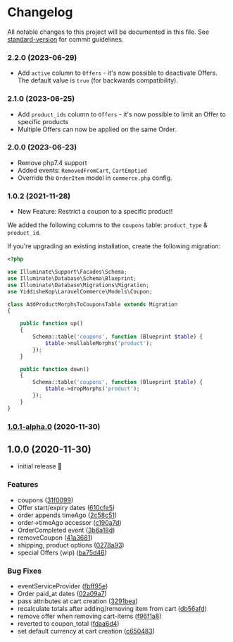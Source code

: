 # Changelog

All notable changes to this project will be documented in this file. See [standard-version](https://github.com/conventional-changelog/standard-version) for commit guidelines.

### 2.2.0 (2023-06-29)

-   Add `active` column to `Offers` - it's now possible to deactivate Offers. The default value is `true` (for backwards compatibility).

### 2.1.0 (2023-06-25)

-   Add `product_ids` column to `Offers` - it's now possible to limit an Offer to specific products
-   Multiple Offers can now be applied on the same Order.

### 2.0.0 (2023-06-23)

-   Remove php7.4 support
-   Added events: `RemovedFromCart`, `CartEmptied`
-   Override the `OrderItem` model in `commerce.php` config.

### 1.0.2 (2021-11-28)

-   New Feature: Restrict a coupon to a specific product!

We added the following columns to the `coupons` table: `product_type` & `product_id`.

If you're upgrading an existing installation, create the following migration:

```php
<?php

use Illuminate\Support\Facades\Schema;
use Illuminate\Database\Schema\Blueprint;
use Illuminate\Database\Migrations\Migration;
use YiddisheKop\LaravelCommerce\Models\Coupon;

class AddProductMorphsToCouponsTable extends Migration
{

    public function up()
    {
        Schema::table('coupons', function (Blueprint $table) {
            $table->nullableMorphs('product');
        });
    }

    public function down()
    {
        Schema::table('coupons', function (Blueprint $table) {
            $table->dropMorphs('product');
        });
    }
}

```

### [1.0.1-alpha.0](https://github.com/Yiddishe-Kop/laravel-commerce/compare/v1.0.0...v1.0.1-alpha.0) (2020-11-30)

## 1.0.0 (2020-11-30)

-   initial release 🥳

### Features

-   coupons ([31f0099](https://github.com/Yiddishe-Kop/laravel-commerce/commit/31f00994bc7b386473b8257ee630918d22b01e53))
-   Offer start/expiry dates ([610cfe5](https://github.com/Yiddishe-Kop/laravel-commerce/commit/610cfe519d7eafb5f5e0e19bf636467ad131de3e))
-   order appends timeAgo ([2c58c51](https://github.com/Yiddishe-Kop/laravel-commerce/commit/2c58c513c457d4acb809254add1874494a239fce))
-   order->timeAgo accessor ([c190a7d](https://github.com/Yiddishe-Kop/laravel-commerce/commit/c190a7d28a082f50c0c276544e9dbcc27ec7f7e3))
-   OrderCompleted event ([3b6a18d](https://github.com/Yiddishe-Kop/laravel-commerce/commit/3b6a18d829df754d108db50a961b675bab5ac2d9))
-   removeCoupon ([41a3681](https://github.com/Yiddishe-Kop/laravel-commerce/commit/41a3681aba7a87ce7d2f95e06cd2684fc60f50d9))
-   shipping, product options ([0278a93](https://github.com/Yiddishe-Kop/laravel-commerce/commit/0278a935542fedb8f9b2943d8783db18009762c3))
-   special Offers (wip) ([ba75d46](https://github.com/Yiddishe-Kop/laravel-commerce/commit/ba75d4636eec2aa0e4c6e393a628eb3c545d26aa))

### Bug Fixes

-   eventServiceProvider ([fbff95e](https://github.com/Yiddishe-Kop/laravel-commerce/commit/fbff95e64a2d79781a2a54499ea7842415847d73))
-   Order paid_at dates ([02a09a7](https://github.com/Yiddishe-Kop/laravel-commerce/commit/02a09a73bf1551a7e850a79b1056296706091376))
-   pass attributes at cart creation ([3291bea](https://github.com/Yiddishe-Kop/laravel-commerce/commit/3291bea836ce512fa8e9461a4d537560cd6826c1))
-   recalculate totals after adding/removing item from cart ([db56afd](https://github.com/Yiddishe-Kop/laravel-commerce/commit/db56afdb4f78fcea226c0e86c99da9e30f91442e))
-   remove offer when removing cart-items ([f96f1a8](https://github.com/Yiddishe-Kop/laravel-commerce/commit/f96f1a814992acd412a82d407c9649522c048c7c))
-   reverted to coupon_total ([fdaa6d4](https://github.com/Yiddishe-Kop/laravel-commerce/commit/fdaa6d4a30225af000d77a95c18196a0036efc8d))
-   set default currency at cart creation ([c650483](https://github.com/Yiddishe-Kop/laravel-commerce/commit/c6504832c8bc4835c2c31bd9db90a213426d6dc7))
